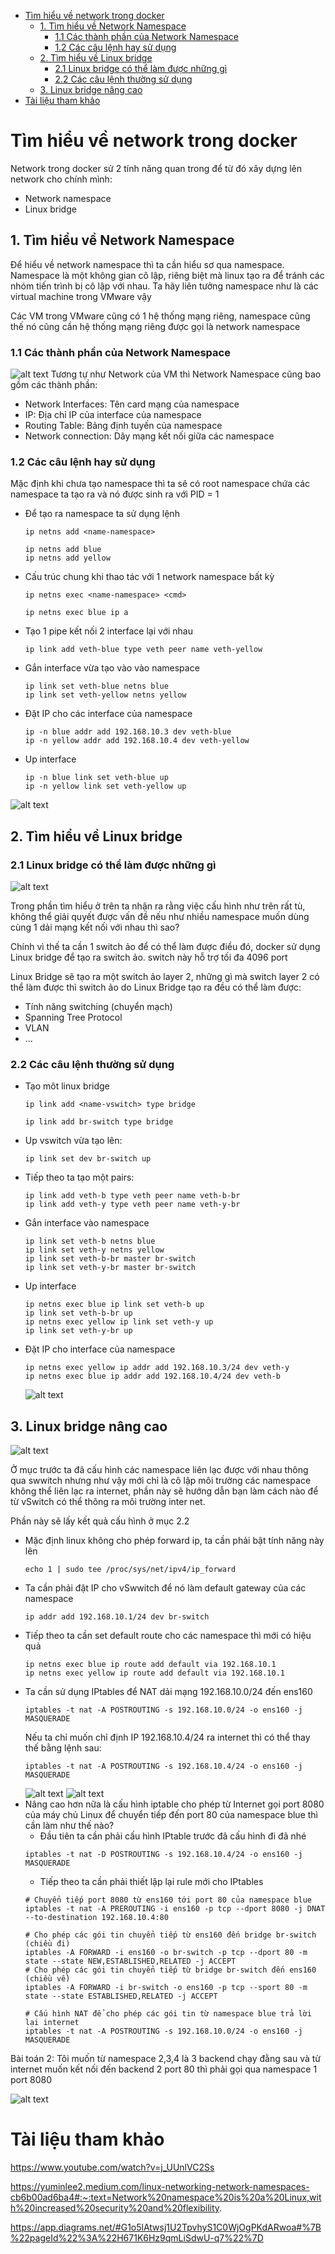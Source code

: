 - [Tìm hiểu về network trong docker](#tìm-hiểu-về-network-trong-docker)
  - [1. Tìm hiểu về Network Namespace](#1-tìm-hiểu-về-network-namespace)
    - [1.1 Các thành phần của Network Namespace](#11-các-thành-phần-của-network-namespace)
    - [1.2 Các câu lệnh hay sử dụng](#12-các-câu-lệnh-hay-sử-dụng)
  - [2. Tìm hiểu về Linux bridge](#2-tìm-hiểu-về-linux-bridge)
    - [2.1 Linux bridge có thể làm được những gì](#21-linux-bridge-có-thể-làm-được-những-gì)
    - [2.2 Các câu lệnh thường sử dụng](#22-các-câu-lệnh-thường-sử-dụng)
  - [3. Linux bridge nâng cao](#3-linux-bridge-nâng-cao)
- [Tài liệu tham khảo](#tài-liệu-tham-khảo)
# Tìm hiểu về network trong docker
Network trong docker sử 2 tính năng quan trong để từ đó xây dựng lên network cho chính mình:
- Network namespace
- Linux bridge
## 1. Tìm hiểu về Network Namespace
Để hiểu về network namespace thì ta cần hiểu sơ qua namespace. Namespace là một không gian cô lập, riêng biệt mà linux tạo ra để tránh các nhóm tiến trình bị cô lập với nhau. Ta hãy liên tưởng namespace như là các virtual machine trong VMware vậy

Các VM trong VMware cũng có 1 hệ thống mạng riêng, namespace cũng thế nó cũng cần hệ thống mạng riêng được gọi là network namespace

### 1.1 Các thành phần của Network Namespace
![alt text](anh/Screenshot_15.png)
Tương tự như Network của VM thì Network Namespace cũng bao gồm các thành phần:
- Network Interfaces: Tên card mạng của namespace
- IP: Địa chỉ IP của interface của namespace
- Routing Table: Bảng định tuyến của namespace
- Network connection: Dây mạng kết nối giữa các namespace
### 1.2 Các câu lệnh hay sử dụng
Mặc định khi chưa tạo namespace thì ta sẽ có root namespace chứa các namespace ta tạo ra và nó được sinh ra với PID = 1
- Để tạo ra namespace ta sử dụng lệnh
  ```
  ip netns add <name-namespace>
  ```
  ```
  ip netns add blue
  ip netns add yellow
  ```
- Cấu trúc chung khi thao tác với 1 network namespace bất kỳ
  ```
  ip netns exec <name-namespace> <cmd>
  ```
  ```
  ip netns exec blue ip a
  ```
- Tạo 1 pipe kết nối 2 interface lại với nhau
  ```
  ip link add veth-blue type veth peer name veth-yellow
  ```
- Gắn interface vừa tạo vào vào namespace
  ```
  ip link set veth-blue netns blue
  ip link set veth-yellow netns yellow
  ```
- Đặt IP cho các interface của namespace
  ```
  ip -n blue addr add 192.168.10.3 dev veth-blue
  ip -n yellow addr add 192.168.10.4 dev veth-yellow
  ```
- Up interface 
  ```
  ip -n blue link set veth-blue up
  ip -n yellow link set veth-yellow up
  ```
![alt text](anh/Screenshot_16.png)
## 2. Tìm hiểu về Linux bridge
### 2.1 Linux bridge có thể làm được những gì
![alt text](anh/Screenshot_17.png)

Trong phần tìm hiểu ở trên ta nhận ra rằng việc cấu hình như trên rất tù, không thể giải quyết được vấn đề nếu như nhiều namespace muốn dùng cùng 1 dải mạng kết nối với nhau thì sao?

Chính vì thế ta cần 1 switch ảo để có thể làm được điều đó, docker sử dụng Linux bridge để tạo ra switch ảo. switch này hỗ trợ tối đa 4096 port

Linux Bridge sẽ tạo ra một switch ảo layer 2, những gì mà switch layer 2 có thể làm được thì switch ảo do Linux Bridge tạo ra đều có thể làm được:
- Tính năng switching (chuyển mạch)
- Spanning Tree Protocol
- VLAN
- ...

### 2.2 Các câu lệnh thường sử dụng
- Tạo môt linux bridge
  ```
  ip link add <name-vswitch> type bridge
  ```
  ```
  ip link add br-switch type bridge
  ```
- Up vswitch vừa tạo lên:
  ```
  ip link set dev br-switch up
  ```
- Tiếp theo ta tạo một pairs:
  ```
  ip link add veth-b type veth peer name veth-b-br
  ip link add veth-y type veth peer name veth-y-br
  ```
- Gắn interface vào namespace
  ```
  ip link set veth-b netns blue
  ip link set veth-y netns yellow
  ip link set veth-b-br master br-switch
  ip link set veth-y-br master br-switch
  ```
- Up interface
  ```
  ip netns exec blue ip link set veth-b up
  ip link set veth-b-br up
  ip netns exec yellow ip link set veth-y up
  ip link set veth-y-br up
  ```
- Đặt IP cho interface của namespace
  ```
  ip netns exec yellow ip addr add 192.168.10.3/24 dev veth-y
  ip netns exec blue ip addr add 192.168.10.4/24 dev veth-b
  ```
  ![alt text](anh/Screenshot_18.png)
## 3. Linux bridge nâng cao
![alt text](anh/Screenshot_19.png)

Ở mục trước ta đã cấu hình các namespace liên lạc được với nhau thông qua swwitch nhưng như vậy mới chỉ là cô lập môi trường các namespace không thể liên lạc ra internet, phần này sẽ hướng dẫn bạn làm cách nào để từ vSwitch có thể thông ra môi trường inter net.

Phần này sẽ lấy kết quả cấu hình ở mục 2.2

- Mặc định linux không cho phép forward ip, ta cần phải bật tính năng này lên
  ```
  echo 1 | sudo tee /proc/sys/net/ipv4/ip_forward
  ```
- Ta cần phải đặt IP cho vSwwitch để nó làm default gateway của các namespace
  ```
  ip addr add 192.168.10.1/24 dev br-switch
  ```
- Tiếp theo ta cần set default route cho các namespace thì mới có hiệu quả
  ```
  ip netns exec blue ip route add default via 192.168.10.1
  ip netns exec yellow ip route add default via 192.168.10.1
  ```
- Ta cần sử dụng IPtables để NAT dải mạng 192.168.10.0/24 đến ens160
  ```
  iptables -t nat -A POSTROUTING -s 192.168.10.0/24 -o ens160 -j MASQUERADE
  ```
  Nếu ta chỉ muốn chỉ định IP 192.168.10.4/24 ra internet thì có thể thay thế bằng lệnh sau:
  ```
  iptables -t nat -A POSTROUTING -s 192.168.10.4/24 -o ens160 -j MASQUERADE
  ```
  ![alt text](anh/Screenshot_20.png)
  ![alt text](anh/Screenshot_22.png)
- Nâng cao hơn nữa là cấu hình iptable cho phép từ Internet gọi port 8080 của máy chủ Linux để chuyển tiếp đến port 80 của namespace blue thì cần làm như thế nào?
  - Đầu tiên ta cần phải cấu hình IPtable trước đã cấu hình đi đã nhé
  ```
  iptables -t nat -D POSTROUTING -s 192.168.10.4/24 -o ens160 -j MASQUERADE
  ```
  - Tiếp theo ta cần phải thiết lập lại rule mới cho IPtables
  ```
  # Chuyển tiếp port 8080 từ ens160 tới port 80 của namespace blue
  iptables -t nat -A PREROUTING -i ens160 -p tcp --dport 8080 -j DNAT --to-destination 192.168.10.4:80

  # Cho phép các gói tin chuyển tiếp từ ens160 đến bridge br-switch (chiều đi)
  iptables -A FORWARD -i ens160 -o br-switch -p tcp --dport 80 -m state --state NEW,ESTABLISHED,RELATED -j ACCEPT
  # Cho phép các gói tin chuyển tiếp từ bridge br-switch đến ens160 (chiều về)
  iptables -A FORWARD -i br-switch -o ens160 -p tcp --sport 80 -m state --state ESTABLISHED,RELATED -j ACCEPT

  # Cấu hình NAT để cho phép các gói tin từ namespace blue trả lời lại internet
  iptables -t nat -A POSTROUTING -s 192.168.10.0/24 -o ens160 -j MASQUERADE
  ```

Bài toán 2: Tôi muốn từ namespace 2,3,4 là 3 backend chạy đằng sau và từ internet muốn kết nối đến backend 2 port 80 thì phải gọi qua namespace 1 port 8080

![alt text](anh/Screenshot_23.png)


# Tài liệu tham khảo
https://www.youtube.com/watch?v=j_UUnlVC2Ss

https://yuminlee2.medium.com/linux-networking-network-namespaces-cb6b00ad6ba4#:~:text=Network%20namespace%20is%20a%20Linux,with%20increased%20security%20and%20flexibility.

https://app.diagrams.net/#G1o5lAtwsj1U2TpvhyS1C0WjOgPKdARwoa#%7B%22pageId%22%3A%22H671K6Hz9qmLiSdwU-q7%22%7D